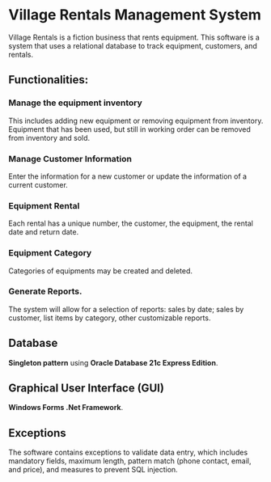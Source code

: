# **Village Rentals Management System**

Village Rentals is a fiction business that rents equipment. This software is a system that uses a relational database to track equipment, customers, and rentals.


## **Functionalities:**

### Manage the equipment inventory
This includes adding new equipment or removing equipment from inventory. Equipment that has been used, but still in working order can be removed from inventory and sold.

### Manage Customer Information
Enter the information for a new customer or update the information of a current customer. 

### Equipment Rental
Each rental has a unique number, the customer, the equipment, the rental date and return date.

### Equipment Category
Categories of equipments may be created and deleted.

### Generate Reports.
The system will allow for a selection of reports: sales by date; sales by customer, list items by category, other customizable reports.


## **Database**
**Singleton pattern** using **Oracle Database 21c Express Edition**.


## **Graphical User Interface (GUI)**
**Windows Forms .Net Framework**.

## **Exceptions**
The software contains exceptions to validate data entry, which includes mandatory fields, maximum length, pattern match (phone contact, email, and price), and measures to prevent SQL injection.